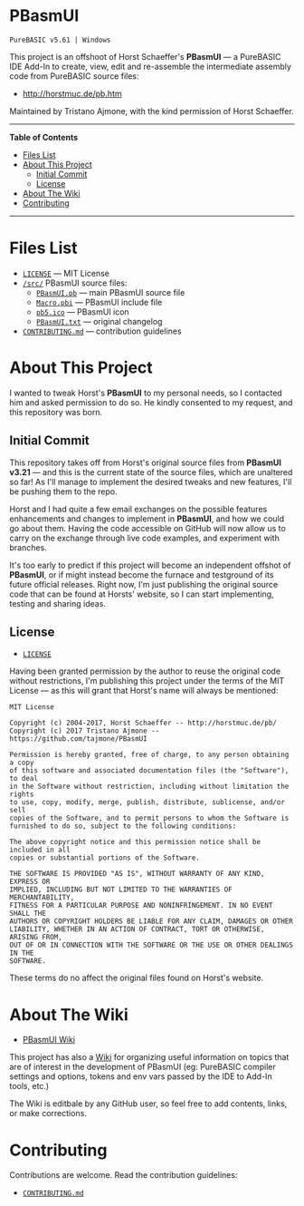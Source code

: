 # PBasmUI

    PureBASIC v5.61 | Windows

This project is an offshoot of Horst Schaeffer's __PBasmUI__ — a PureBASIC IDE Add-In to create, view, edit and re-assemble the intermediate assembly code from PureBASIC source files:

- http://horstmuc.de/pb.htm

Maintained by Tristano Ajmone, with the kind permission of Horst Schaeffer.

---

**Table of Contents**

<!-- MarkdownTOC autolink="true" bracket="round" autoanchor="false" lowercase="true" lowercase_only_ascii="true" uri_encoding="true" depth="3" -->

- [Files List](#files-list)
- [About This Project](#about-this-project)
    - [Initial Commit](#initial-commit)
    - [License](#license)
- [About The Wiki](#about-the-wiki)
- [Contributing](#contributing)

<!-- /MarkdownTOC -->

---

# Files List

- [`LICENSE`](./src/LICENSE) — MIT License
- [`/src/`](./src/) PBasmUI source files:
    + [`PBasmUI.pb`](./src/PBasmUI.pb) — main PBasmUI source file
    + [`Macro.pbi`](./src/Macro.pbi) — PBasmUI include file
    + [`pb5.ico`](./src/pb5.ico) — PBasmUI icon
    + [`PBasmUI.txt`](./src/PBasmUI.txt) — original changelog
- [`CONTRIBUTING.md`](./src/CONTRIBUTING.md) — contribution guidelines


# About This Project

I wanted to tweak Horst's __PBasmUI__ to my personal needs, so I contacted him and asked permission to do so. He kindly consented to my request, and this repository was born.

## Initial Commit 

This repository takes off from Horst's original source files from __PBasmUI v3.21__ — and this is the current state of the source files, which are unaltered so far! As I'll manage to implement the desired tweaks and new features, I'll be pushing them to the repo.

Horst and I had quite a few email exchanges on the possible features enhancements and changes to implement in __PBasmUI__, and how we could go about them. Having the code accessible on GitHub will now allow us to carry on the exchange through live code examples, and experiment with branches.

It's too early to predict if this project will become an independent offshot of __PBasmUI__, or if might instead become the furnace and testground of its  future official releases. Right now, I'm just publishing the original source code that can be found at Horsts' website, so I can start implementing, testing and sharing ideas.

## License

- [`LICENSE`](./src/LICENSE)

Having been granted permission by the author to reuse the original code without restrictions, I'm publishing this project under the terms of the MIT License — as this will grant that Horst's name will always be mentioned:

    MIT License

    Copyright (c) 2004-2017, Horst Schaeffer -- http://horstmuc.de/pb/
    Copyright (c) 2017 Tristano Ajmone -- https://github.com/tajmone/PBasmUI

    Permission is hereby granted, free of charge, to any person obtaining a copy
    of this software and associated documentation files (the "Software"), to deal
    in the Software without restriction, including without limitation the rights
    to use, copy, modify, merge, publish, distribute, sublicense, and/or sell
    copies of the Software, and to permit persons to whom the Software is
    furnished to do so, subject to the following conditions:

    The above copyright notice and this permission notice shall be included in all
    copies or substantial portions of the Software.

    THE SOFTWARE IS PROVIDED "AS IS", WITHOUT WARRANTY OF ANY KIND, EXPRESS OR
    IMPLIED, INCLUDING BUT NOT LIMITED TO THE WARRANTIES OF MERCHANTABILITY,
    FITNESS FOR A PARTICULAR PURPOSE AND NONINFRINGEMENT. IN NO EVENT SHALL THE
    AUTHORS OR COPYRIGHT HOLDERS BE LIABLE FOR ANY CLAIM, DAMAGES OR OTHER
    LIABILITY, WHETHER IN AN ACTION OF CONTRACT, TORT OR OTHERWISE, ARISING FROM,
    OUT OF OR IN CONNECTION WITH THE SOFTWARE OR THE USE OR OTHER DEALINGS IN THE
    SOFTWARE.

These terms do no affect the original files found on Horst's website.

# About The Wiki

- [PBasmUI Wiki][Wiki]

This project has also a [Wiki] for organizing useful information on topics that are of interest in the development of PBasmUI (eg: PureBASIC compiler settings and options, tokens and env vars passed by the IDE to Add-In tools, etc.) 

The Wiki is editbale by any GitHub user, so feel free to add contents, links, or make corrections.

# Contributing

Contributions are welcome. Read the contribution guidelines:

- [`CONTRIBUTING.md`](./src/CONTRIBUTING.md)




[Wiki]: https://github.com/tajmone/PBasmUI/wiki "Visit the PBasmUI Wiki ..."